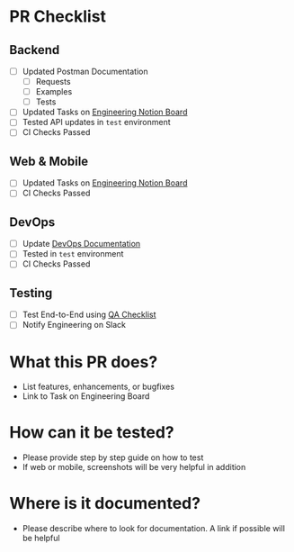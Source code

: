 # PR Checklist
## Backend
- [ ] Updated Postman Documentation
	- [ ] Requests
	- [ ] Examples
	- [ ] Tests
- [ ] Updated Tasks on [Engineering Notion Board](https://www.notion.so/b2238a8954e545cdafcbfe6fec198d29?v=7e95838381fc46f18841b0e90eb64b0a)
- [ ] Tested API updates in `test` environment
- [ ] CI Checks Passed

## Web & Mobile
- [ ] Updated Tasks on [Engineering Notion Board](https://www.notion.so/b2238a8954e545cdafcbfe6fec198d29?v=7e95838381fc46f18841b0e90eb64b0a)
- [ ] CI Checks Passed

## DevOps
- [ ] Update [DevOps Documentation](https://www.notion.so/DevOps-Documentation-c0685a3f275048d2857cdd6b49919aa1)
- [ ] Tested in `test` environment
- [ ] CI Checks Passed

## Testing
- [ ] Test End-to-End using [QA Checklist](https://docs.google.com/spreadsheets/d/1Hct8cvL1di6LOPX9JVBM-_x4s7Sqw9x5lpvXlhqe2BE/edit?usp=sharing)
- [ ] Notify Engineering on Slack

# What this PR does?
- List features, enhancements, or bugfixes
- Link to Task on Engineering Board

# How can it be tested?
- Please provide step by step guide on how to test
- If web or mobile, screenshots will be very helpful in addition

# Where is it documented?
- Please describe where to look for documentation. A link if possible will be helpful
